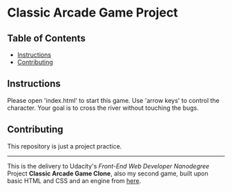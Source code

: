 # Classic Arcade Game Project

## Table of Contents

* [Instructions](#instructions)
* [Contributing](#contributing)

## Instructions

Please open 'index.html' to start this game. Use 'arrow keys' to control the character. Your goal is to cross the river without touching the bugs.

## Contributing

This repository is just a project practice.

***

This is the delivery to Udacity's *Front-End Web Developer Nanodegree* Project **Classic Arcade Game Clone**, also my second game, built upon basic HTML and CSS and an engine from [here](https://github.com/udacity/frontend-nanodegree-arcade-game).
